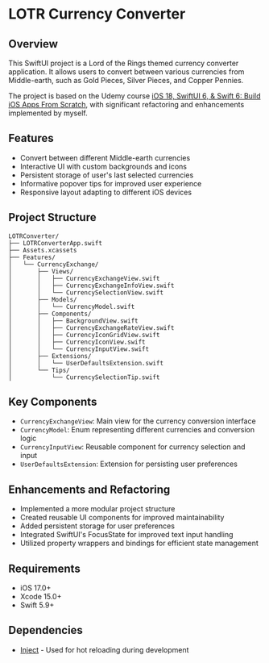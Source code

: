 # LOTR Currency Converter

## Overview
This SwiftUI project is a Lord of the Rings themed currency converter application. It allows users to convert between various currencies from Middle-earth, such as Gold Pieces, Silver Pieces, and Copper Pennies.

The project is based on the Udemy course [iOS 18, SwiftUI 6, & Swift 6: Build iOS Apps From Scratch](https://www.udemy.com/course/ios-15-app-development-with-swiftui-3-and-swift-5/), with significant refactoring and enhancements implemented by myself.

## Features
- Convert between different Middle-earth currencies
- Interactive UI with custom backgrounds and icons
- Persistent storage of user's last selected currencies
- Informative popover tips for improved user experience
- Responsive layout adapting to different iOS devices

## Project Structure
```
LOTRConverter/
├── LOTRConverterApp.swift
├── Assets.xcassets
├── Features/
│   └── CurrencyExchange/
│       ├── Views/
│       │   ├── CurrencyExchangeView.swift
│       │   ├── CurrencyExchangeInfoView.swift
│       │   └── CurrencySelectionView.swift
│       ├── Models/
│       │   └── CurrencyModel.swift
│       ├── Components/
│       │   ├── BackgroundView.swift
│       │   ├── CurrencyExchangeRateView.swift
│       │   ├── CurrencyIconGridView.swift
│       │   ├── CurrencyIconView.swift
│       │   └── CurrencyInputView.swift
│       ├── Extensions/
│       │   └── UserDefaultsExtension.swift
│       └── Tips/
│           └── CurrencySelectionTip.swift
```

## Key Components
- `CurrencyExchangeView`: Main view for the currency conversion interface
- `CurrencyModel`: Enum representing different currencies and conversion logic
- `CurrencyInputView`: Reusable component for currency selection and input
- `UserDefaultsExtension`: Extension for persisting user preferences

## Enhancements and Refactoring
- Implemented a more modular project structure
- Created reusable UI components for improved maintainability
- Added persistent storage for user preferences
- Integrated SwiftUI's FocusState for improved text input handling
- Utilized property wrappers and bindings for efficient state management

## Requirements
- iOS 17.0+
- Xcode 15.0+
- Swift 5.9+

## Dependencies
- [Inject](https://github.com/krzysztofzablocki/Inject) - Used for hot reloading during development


